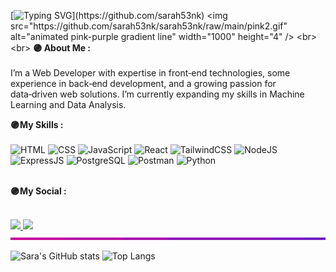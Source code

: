 [![Typing SVG](https://readme-typing-svg.demolab.com?font=Fira+Code&duration=2000&pause=500&color=e310a4&center=true&vCenter=true&width=600&lines=Hi%2C+I'm+Sara!;Welcome+to+my+GitHub+page.)](https://github.com/sarah53nk)
<img src="https://github.com/sarah53nk/sarah53nk/raw/main/pink2.gif" alt="animated pink-purple gradient line"  width="1000" height="4" />
<br><br>
**🟣 About Me :**
<br><br>
I’m a Web Developer with expertise in front‑end technologies, some experience in back‑end development, and a growing passion for data‑driven web solutions. I’m currently expanding my skills in Machine Learning and Data Analysis.

**🟣 My Skills :**
<br><br>
![HTML](https://img.shields.io/badge/HTML5-E34F26?style=flat&logo=html5&logoColor=white)
![CSS](https://img.shields.io/badge/CSS3-1572B6?style=flat&logo=css3&logoColor=white)
![JavaScript](https://img.shields.io/badge/JavaScript-F7DF1E?style=flat&logo=javascript&logoColor=black)
![React](https://img.shields.io/badge/React-61DAFB?style=flat&logo=react&logoColor=black)
![TailwindCSS](https://img.shields.io/badge/TailwindCSS-06B6D4?style=flat&logo=tailwindcss&logoColor=white)
![NodeJS](https://img.shields.io/badge/Node.js-339933?style=flat&logo=node.js&logoColor=white)
![ExpressJS](https://img.shields.io/badge/Express.js-000000?style=flat&logo=express&logoColor=white)
![PostgreSQL](https://img.shields.io/badge/PostgreSQL-4169E1?style=flat&logo=postgresql&logoColor=white)
![Postman](https://img.shields.io/badge/Postman-FF6C37?style=flat&logo=postman&logoColor=white)
![Python](https://img.shields.io/badge/Python-3776AB?style=flat&logo=python&logoColor=white)
<br><br>

**🟣 My Social :**
<br><br>

<a href="https://www.linkedin.com/in/yourlinkedin" target="_blank">
  <img src="https://img.shields.io/badge/LinkedIn-%230077B5.svg?&style=flat&logo=linkedin&logoColor=white" />
</a>
<a href="https://discord.com/users/yourdiscordid" target="_blank">
  <img src="https://img.shields.io/badge/Discord-%237289DA.svg?&style=flat&logo=discord&logoColor=white" />
</a>
<img src="https://github.com/sarah53nk/sarah53nk/raw/main/pink2.gif" alt="animated pink-purple gradient line"  width="1000" height="4" />

![Sara's GitHub stats](https://github-readme-stats.vercel.app/api?username=sarah53nk&show_icons=true&theme=radical)
![Top Langs](https://github-readme-stats.vercel.app/api/top-langs/?username=sarah53nk&layout=compact&theme=radical)













<!--
**sarah53nk/sarah53nk** is a ✨ _special_ ✨ repository because its `README.md` (this file) appears on your GitHub profile.

Here are some ideas to get you started:

- 🔭 I’m currently working on ...
- 🌱 I’m currently learning ...
- 👯 I’m looking to collaborate on ...
- 🤔 I’m looking for help with ...
- 💬 Ask me about ...
- 📫 How to reach me: ...
- 😄 Pronouns: ...
- ⚡ Fun fact: ...
-->
